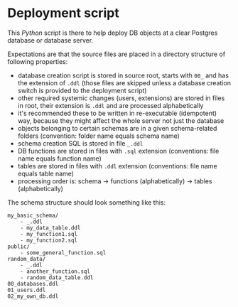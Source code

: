 # Deployment script

This _Python_ script is there to help deploy DB objects at a clear Postgres database or database server.

Expectations are that the source files are placed in a directory structure of following properties:
* database creation script is stored in source root, starts with `00_` and has the extension of `.ddl` (those files are skipped unless a database creation switch is provided to the deployment script)
* other required systemic changes (users, extensions) are stored in files in root, their extension is `.ddl` and are processed alphabetically
* it's recommended these to be written in re-executable (idempotent) way, because they might affect the whole server not just the database
* objects belonging to certain schemas are in a given schema-related folders (convention: folder name equals schema name)
* schema creation SQL is stored in file `_.ddl`
* DB functions are stored in files with `.sql` extension (conventions: file name equals function name)
* tables are stored in files with `.ddl` extension (conventions: file name equals table name)
* processing order is: schema -> functions (alphabetically) -> tables (alphabetically)

The schema structure should look something like this:
```
my_basic_schema/
    - _.ddl
    - my_data_table.ddl
    - my_function1.sql
    - my_function2.sql
public/
    - some_general_function.sql
random_data/
    - _.ddl
    - another_function.sql
    - random_data_table.ddl
00_databases.ddl
01_users.ddl
02_my_own_db.ddl        
```
